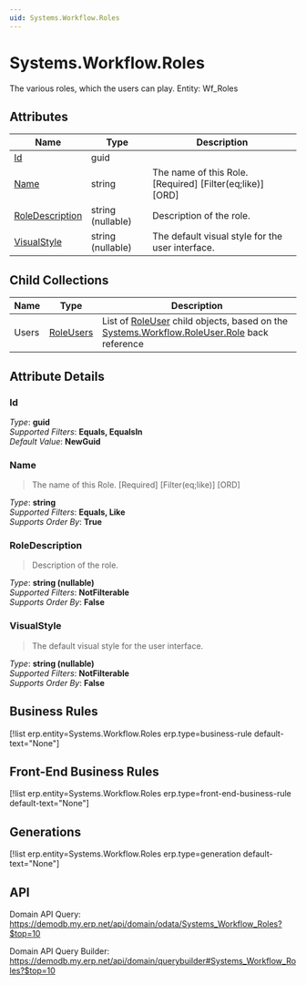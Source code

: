 ```yaml
---
uid: Systems.Workflow.Roles
---
```

# Systems.Workflow.Roles

The various roles, which the users can play. Entity: Wf_Roles

## Attributes

| Name | Type | Description |
| ---- | ---- | --- |
| [Id](Systems.Workflow.Roles.md#id) | guid |  
| [Name](Systems.Workflow.Roles.md#name) | string | The name of this Role. [Required] [Filter(eq;like)] [ORD] 
| [RoleDescription](Systems.Workflow.Roles.md#roledescription) | string (nullable) | Description of the role. 
| [VisualStyle](Systems.Workflow.Roles.md#visualstyle) | string (nullable) | The default visual style for the user interface. 

## Child Collections

| Name | Type | Description |
| ---- | ---- | --- |
| Users | [RoleUsers](Systems.Workflow.RoleUsers.md) | List of [RoleUser](Systems.Workflow.RoleUsers.md) child objects, based on the [Systems.Workflow.RoleUser.Role](Systems.Workflow.RoleUsers.md#role) back reference 


## Attribute Details

### Id

_Type_: **guid**  
_Supported Filters_: **Equals, EqualsIn**  
_Default Value_: **NewGuid**  

### Name

> The name of this Role. [Required] [Filter(eq;like)] [ORD]

_Type_: **string**  
_Supported Filters_: **Equals, Like**  
_Supports Order By_: **True**  

### RoleDescription

> Description of the role.

_Type_: **string (nullable)**  
_Supported Filters_: **NotFilterable**  
_Supports Order By_: **False**  

### VisualStyle

> The default visual style for the user interface.

_Type_: **string (nullable)**  
_Supported Filters_: **NotFilterable**  
_Supports Order By_: **False**  



## Business Rules

[!list erp.entity=Systems.Workflow.Roles erp.type=business-rule default-text="None"]

## Front-End Business Rules

[!list erp.entity=Systems.Workflow.Roles erp.type=front-end-business-rule default-text="None"]

## Generations

[!list erp.entity=Systems.Workflow.Roles erp.type=generation default-text="None"]

## API

Domain API Query:
<https://demodb.my.erp.net/api/domain/odata/Systems_Workflow_Roles?$top=10>

Domain API Query Builder:
<https://demodb.my.erp.net/api/domain/querybuilder#Systems_Workflow_Roles?$top=10>

